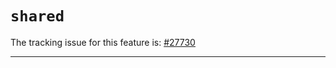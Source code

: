 # `shared`

The tracking issue for this feature is: [#27730]

[#27730]: https://github.com/rust-lang/rust/issues/27730

------------------------
